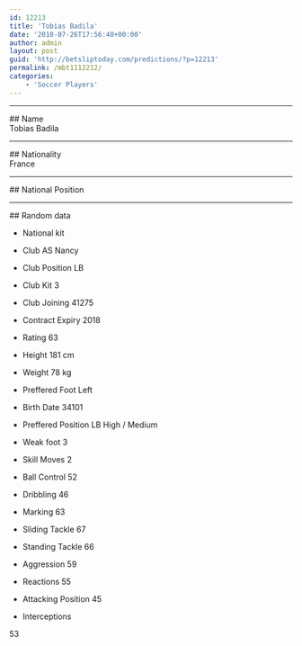 ```yaml
---
id: 12213
title: 'Tobias Badila'
date: '2010-07-26T17:56:40+00:00'
author: admin
layout: post
guid: 'http://betsliptoday.com/predictions/?p=12213'
permalink: /mbt1112212/
categories:
    - 'Soccer Players'
---
```


- - - - - -

\## Name  
 Tobias Badila

- - - - - -

\## Nationality  
 France

- - - - - -

\## National Position

- - - - - -

\## Random data

- National kit
- Club
 AS Nancy

- Club Position
 LB

- Club Kit
 3

- Club Joining
 41275

- Contract Expiry
 2018

- Rating
 63

- Height
 181 cm

- Weight
 78 kg

- Preffered Foot
 Left

- Birth Date
 34101

- Preffered Position
 LB High / Medium

- Weak foot
 3

- Skill Moves
 2

- Ball Control
 52

- Dribbling
 46

- Marking
 63

- Sliding Tackle
 67

- Standing Tackle
 66

- Aggression
 59

- Reactions
 55

- Attacking Position
 45

- Interceptions

 53
